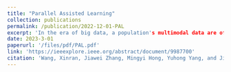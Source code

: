 ```yaml
---
title: "Parallel Assisted Learning"
collection: publications
permalink: /publication/2022-12-01-PAL
excerpt: 'In the era of big data, a population's multimodal data are often collected and preserved by different business and government entities. These entities often have their local machine learning data, models, and tasks that they cannot share with others. Meanwhile, an entity often needs to seek assistance from others to enhance its learning quality without sharing proprietary information. How can an entity be assisted while it is assisting others? We develop a general method called parallel assisted learning (PAL) that applies to the context where entities perform supervised learning and can collate their data according to a common data identifier. Under the PAL mechanism, a learning entity that receives assistance is obligated to assist others without the need to reveal any entity's local data, model, and learning objective.'
date: 2023-3-01
paperurl: '/files/pdf/PAL.pdf'
link: 'https://ieeexplore.ieee.org/abstract/document/9987700'
citation: 'Wang, Xinran, Jiawei Zhang, Mingyi Hong, Yuhong Yang, and Jie Ding. "Parallel Assisted Learning." IEEE Transactions on Signal Processing 70 (2022): 5848-5858.'
---
```

